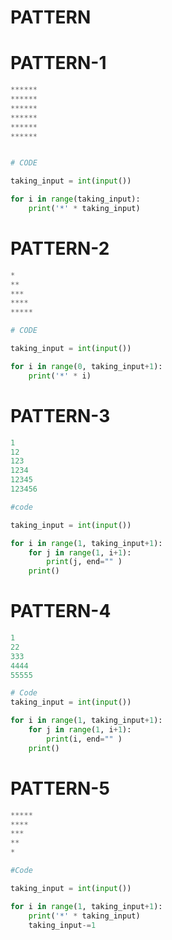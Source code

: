 # PATTERN

# PATTERN-1
```python
******
******
******
******
******
******


# CODE

taking_input = int(input())

for i in range(taking_input):
    print('*' * taking_input)
```

# PATTERN-2

```python
*
**
***
****
*****

# CODE

taking_input = int(input())

for i in range(0, taking_input+1):
    print('*' * i)
```

# PATTERN-3

```python
1
12
123
1234
12345
123456

#code

taking_input = int(input())

for i in range(1, taking_input+1):
    for j in range(1, i+1):
        print(j, end="" )
    print()
```

# PATTERN-4

```python
1
22
333
4444
55555

# Code
taking_input = int(input())

for i in range(1, taking_input+1):
    for j in range(1, i+1):
        print(i, end="" )
    print()
```

# PATTERN-5

```python
*****
****
***
**
*

#Code

taking_input = int(input())

for i in range(1, taking_input+1):
    print('*' * taking_input)
    taking_input-=1
   
```
